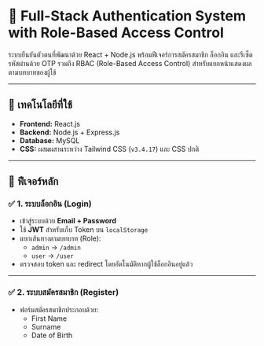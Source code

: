 # 🔐 Full-Stack Authentication System with Role-Based Access Control

ระบบยืนยันตัวตนที่พัฒนาด้วย React + Node.js พร้อมฟีเจอร์การสมัครสมาชิก ล็อกอิน และรีเซ็ตรหัสผ่านด้วย OTP รวมถึง RBAC (Role-Based Access Control) สำหรับแยกหน้าแสดงผลตามบทบาทของผู้ใช้

---

## 🚀 เทคโนโลยีที่ใช้

- **Frontend:** React.js
- **Backend:** Node.js + Express.js
- **Database:** MySQL
- **CSS:** ผสมผสานระหว่าง Tailwind CSS (`v3.4.17`) และ CSS ปกติ

---

## 🧠 ฟีเจอร์หลัก

### ✅ 1. ระบบล็อกอิน (Login)
- เข้าสู่ระบบด้วย **Email + Password**
- ใช้ **JWT** สำหรับเก็บ Token บน `localStorage`
- แยกเส้นทางตามบทบาท (Role):
  - `admin` → `/admin`
  - `user` → `/user`
- ตรวจสอบ token และ redirect โดยอัตโนมัติหากผู้ใช้ล็อกอินอยู่แล้ว

---

### ✅ 2. ระบบสมัครสมาชิก (Register)
- ฟอร์มสมัครสมาชิกประกอบด้วย:
  - First Name
  - Surname
  - Date of Birth
  - Gender
  - Email
  - Password + Confirm Password
  - Role (`user` / `admin`)
- มีระบบแสดง / ซ่อนรหัสผ่าน (ใช้ `react-icons`)

---

### ✅ 3. ระบบรีเซ็ตรหัสผ่านด้วย OTP (ResetEmPassword)
- **Step 1:** ป้อนอีเมลเพื่อขอรหัส OTP
- **Step 2:** ป้อน OTP + รหัสผ่านใหม่ + ยืนยันรหัสผ่าน
- ส่ง OTP ผ่าน API และรีเซ็ตโดยไม่ต้องส่งอีเมลจริง (demo logic)

---

### ✅ 4. ระบบ RBAC (Role-Based Access Control)
- ใช้ `ProtectedRoute` เพื่อตรวจสอบสิทธิ์การเข้าถึงหน้าแต่ละประเภท
- บทบาทที่รองรับ:
  - Admin → เข้าถึง `/admin`
  - User → เข้าถึง `/user`

---

### ✅ 5. การจัดการเส้นทาง (Routing)
- ใช้ `react-router-dom` v6
- เส้นทางหลัก:
  - `/login`
  - `/register`
  - `/Reset-EmPassword`
  - `/admin`
  - `/user`
- เส้นทางเริ่มต้น (`/`) → จะ redirect ไปยัง `/login`

---

### ✅ 6. การตกแต่ง UI
- ใช้ **CSS ปกติ** สำหรับ layout (`App.css`, `login.css`)
- ใช้ **Tailwind CSS** สำหรับปรับแต่งส่วนประกอบอย่างรวดเร็ว
- ส่วนประกอบที่ตกแต่ง ได้แก่:
  - Input
  - ปุ่ม
  - Container
  - ลิงก์

---

## 🔐 Backend API ที่เกี่ยวข้อง

| Method | Endpoint | Description |
|--------|----------|-------------|
| `POST` | `/api/login` | เข้าสู่ระบบ |
| `POST` | `/api/register` | สมัครสมาชิก |
| `POST` | `/api/request-reset` | ส่ง OTP ไปยังอีเมล |
| `POST` | `/api/reset-password-otp` | รีเซ็ตรหัสผ่านด้วย OTP |

---
